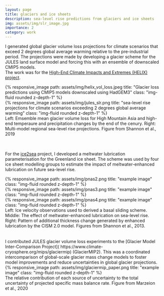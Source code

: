 ```yaml
---
layout: page
title: glaciers and ice sheets
description: sea-level rise predictions from glaciers and ice sheets       
img: assets/img/slr_image.jpg
importance: 2
category: work
---
```


I generated global glacier volume loss projections for climate scenarios that exceed 2 degrees global average warming relative to the pre-industrial period. The projections were made by developing a glacier scheme for the JULES land surface model and forcing this with an ensemble of downscaled CMIP5 models.     
The work was for the [High-End Climate Impacts and Extremes (HELIX) project](https://helixclimate.eu/). 


<div class="row justify-content-sm-center">
    <div class="col-sm-8 mt-3 mt-md-0">
        {% responsive_image path: assets/img/helix_vol_loss.jpeg title: "Glacier loss predictions using CMIP5 models downscaled using HadGEM3" class: "img-fluid rounded z-depth-1" %}
    </div>
    <div class="col-sm-4 mt-3 mt-md-0">
        {% responsive_image path: assets/img/jules_slr.png title: "sea-level rise projections for climate scenarios exceeding 2 degrees global average warming" class: "img-fluid rounded z-depth-1" %}
    </div>
</div>
<div class="caption">
    Left: Emsemble mean glacier volume loss for High Mountain Asia and high-end temperaure and precipitation changes by the end of the cenury. Right: Multi-model regional sea-level rise projections. Figure from Shannon et al., 2019    
</div>

<br />
<br />

For the [ice2sea](https://cordis.europa.eu/project/id/226375/reporting) project, I developed a meltwater lubrication parameterisation for the Greenland ice sheet. The scheme was used by four ice sheet modelling groups to estimate the impact of meltwater-enhanced lubrication on future sea-level rise.    

<div class="row">
    <div class="col-sm mt-3 mt-md-0">
        {% responsive_image path: assets/img/pnas2.png title: "example image" class: "img-fluid rounded z-depth-1" %}
    </div>
    <div class="col-sm mt-3 mt-md-0">
        {% responsive_image path: assets/img/pnas3.png title: "example image" class: "img-fluid rounded z-depth-1" %}
    </div>
    <div class="col-sm mt-3 mt-md-0">
        {% responsive_image path: assets/img/pnas4.png title: "example image" class: "img-fluid rounded z-depth-1" %}
    </div>
</div>
<div class="caption">
    Left: Ice velocity observations used to derived a basal sliding scheme. Middle: The effect of meltwater-enhanced lubrication on sea-level rise. Right: Pattern of additional thickness change generated by enhanced lubrication by the CISM 2.0 model. Figures from Shannon et al., 2013.
</div>

<br />
<br />
I contributed JULES glacier volume loss experiments to the [Glacier Model Inter-Comparison Project]( https://www.climate-cryosphere.org/mips/glaciermip) (GlacierMIP2). This was a coordinated intercomparison of global-scale glacier mass change models to foster model improvements and reduce uncertainties in global glacier projections. 

<div class="row">
    <div class="col-sm mt-3 mt-md-0">
        {% responsive_image path: assets/img/glaciermip_paper.png title: "example image" class: "img-fluid rounded z-depth-1" %}
    </div>
    
</div>
<div class="caption">
     The relative contribution of each source of uncertainty to the total uncertainty of projected specific mass balance rate.  Figure from Marzeion et al., 2020
</div>






